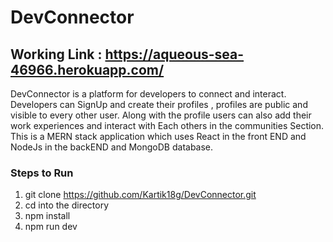 # DevConnector

## Working Link : https://aqueous-sea-46966.herokuapp.com/

DevConnector is a platform for developers to connect and interact. Developers can SignUp and create their profiles , profiles are public and visible to every other user.
Along with the profile users can also add their work experiences and interact with Each others in the communities Section.
This is a MERN stack application which uses React in the front END and NodeJs in the backEND and MongoDB database.

### Steps to Run 
1) git clone https://github.com/Kartik18g/DevConnector.git
2) cd into the directory
3) npm install
4) npm run dev
